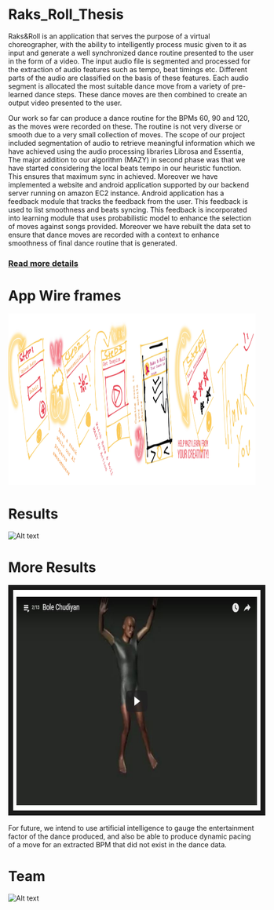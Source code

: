 # Raks_Roll_Thesis
Raks&amp;Roll is an application that serves the purpose of a virtual choreographer, with the ability to intelligently process music given to it as input and generate a well synchronized dance routine presented to the user in the form of a video.
The input audio file is segmented and processed for the extraction of audio features such as tempo, beat timings etc. Different parts of the audio are classified on the basis of these features. Each audio segment is allocated the most suitable dance move from a variety of pre- learned dance steps. These dance moves are then combined to create an output video presented to the user.

Our work so far can produce a dance routine for the BPMs 60, 90 and 120, as the moves were recorded on these. The routine is not very diverse or smooth due to a very small collection of moves. The scope of our project included segmentation of audio to retrieve meaningful information which we have achieved using the audio processing libraries Librosa and Essentia, The major addition to our algorithm (MAZY) in second phase was that we have started considering the local beats tempo in our heuristic function. This ensures that maximum sync in achieved. Moreover we have implemented a website and android application supported by our backend server running on amazon EC2 instance. Android application has a feedback module that tracks the feedback from the user. This feedback is used to list smoothness and beats syncing. This feedback is incorporated into learning module that uses probabilistic model to enhance the selection of moves against songs provided. Moreover we have rebuilt the data set to ensure that dance moves are recorded with a context to enhance smoothness of final dance routine that is generated.

### [Read more details](https://github.com/Yahyaali1/Raks_Roll_Thesis/blob/master/Raks%26Roll.pdf)

# App Wire frames

<img src="https://github.com/Yahyaali1/Raks_Roll_Thesis/blob/master/Design/Asset%201.png" height="350" width="1100">

# Results

![Alt text](https://github.com/Yahyaali1/Raks_Roll_Thesis/blob/master/Results/result_Sample.gif)

# More Results
<a href="https://www.youtube.com/watch?v=OBTSdGEk0Ng&list=PLoWPKdTHNZ9Te62Lz87CRk80YwV_Eu0Om
" target="_blank"><img src="https://github.com/Yahyaali1/Raks_Roll_Thesis/blob/master/sampleImage.JPG" 
alt="Click to watch the results" width="540" height="450" border="10" /></a>



For future, we intend to use artificial intelligence to gauge the entertainment factor of the dance produced, and also be able to produce dynamic pacing of a move for an extracted BPM that did not exist in the dance data.

# Team
![Alt text](https://media.licdn.com/dms/image/C5112AQF9uUl4DB2nFA/article-inline_image-shrink_1500_2232/0?e=1541030400&v=beta&t=fXIEgoWf4ep313kpK0G02vVcLNcdQqbhHIyJWVXkAro)




